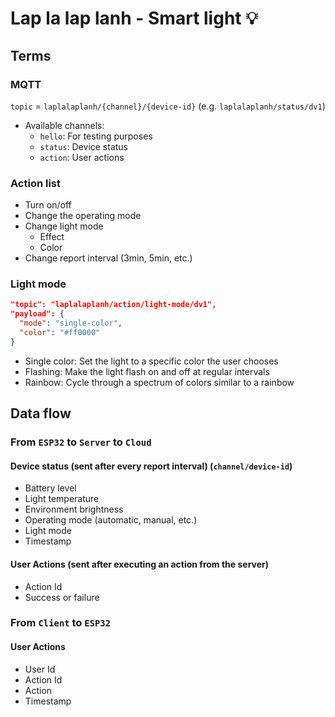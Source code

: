 # Lap la lap lanh - Smart light 💡

## Terms

### MQTT

`topic` = `laplalaplanh/{channel}/{device-id}` (e.g. `laplalaplanh/status/dv1`)

- Available channels:
  - `hello`: For testing purposes
  - `status`: Device status
  - `action`: User actions

### Action list

- Turn on/off
- Change the operating mode
- Change light mode
  - Effect
  - Color
- Change report interval (3min, 5min, etc.)

### Light mode

```json
"topic": "laplalaplanh/action/light-mode/dv1",
"payload": {
  "mode": "single-color",
  "color": "#ff0000"
}
```

- Single color: Set the light to a specific color the user chooses
- Flashing: Make the light flash on and off at regular intervals
- Rainbow: Cycle through a spectrum of colors similar to a rainbow

## Data flow

### From `ESP32` to `Server` to `Cloud`

#### Device status (sent after every report interval) (`channel/device-id`)

- Battery level
- Light temperature
- Environment brightness
- Operating mode (automatic, manual, etc.)
- Light mode
- Timestamp

#### User Actions (sent after executing an action from the server)

- Action Id
- Success or failure

### From `Client` to `ESP32`

#### User Actions

- User Id
- Action Id
- Action
- Timestamp
